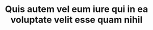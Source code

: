 ---
id: 2
image: '02.jpg'
pozition: "right"
title: "Quis autem vel eum iure qui in ea voluptate velit esse quam nihil  "
category: "fitness instructor:Eda Nesrin"
content: "There are many variations of passages of Lorem Ipsum available the majority have suffered alteration in some form, by injected humour, or randomised don’t look even slightly believable alteration in lore ipsu.."
---